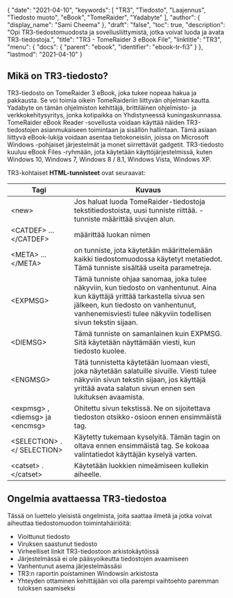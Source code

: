 {
  "date": "2021-04-10",
  "keywords": [
"TR3",
"Tiedosto",
"Laajennus",
"Tiedosto muoto",
"eBook",
"TomeRaider",
"Yadabyte"
],
  "author": {
    "display_name": "Sami Cheema"
},
  "draft": "false",
  "toc": true,
  "description": "Opi TR3-tiedostomuodosta ja sovellusliittymistä, jotka voivat luoda ja avata TR3-tiedostoja.",
  "title": "TR3 - TomeRaider 3 eBook File",
  "linktitle": "TR3",
  "menu": {
    "docs": {
      "parent": "ebook",
      "identifier": "ebook-tr-fi3"
}
},
  "lastmod": "2021-04-10"
}

## Mikä on TR3-tiedosto? ##

TR3-tiedosto on TomeRaider 3 eBook, joka tukee nopeaa hakua ja pakkausta. Se voi toimia oikein TomeRaideriin liittyvän ohjelman kautta. Yadabyte on tämän ohjelmiston kehittäjä, brittiläinen ohjelmisto- ja verkkokehitysyritys, jonka kotipaikka on Yhdistyneessä kuningaskunnassa. TomeRaider eBook Reader -sovellusta voidaan käyttää näiden TR3-tiedostojen asianmukaiseen toimintaan ja sisällön hallintaan. Tämä asiaan liittyvä eBook-lukija voidaan asentaa tietokoneisiin, joissa on Microsoft Windows -pohjaiset järjestelmät ja monet siirrettävät gadgetit. TR3-tiedosto kuuluu eBook Files -ryhmään, jota käytetään käyttöjärjestelmissä, kuten Windows 10, Windows 7, Windows 8 / 8.1, Windows Vista, Windows XP.

TR3-kohtaiset **HTML-tunnisteet** ovat seuraavat:

|Tagi|Kuvaus|
---|---|
|\<new> |Jos haluat luoda TomeRaider-tiedostoja tekstitiedostoista, uusi tunniste riittää.<new> -tunniste määrittää sivujen alun.|
|\<CATDEF> ... \</CATDEF> |määrittää luokan nimen|
|\<META> ... \</META> |on tunniste, jota käytetään määrittelemään kaikki tiedostomuodossa käytetyt metatiedot. Tämä tunniste sisältää useita parametreja.|
|\<EXPMSG> |Tämä tunniste ohjaa sanomaa, joka tulee näkyviin, kun tiedosto on vanhentunut. Aina kun käyttäjä yrittää tarkastella sivua sen jälkeen, kun tiedosto on vanhentunut, vanhenemisviesti tulee näkyviin todellisen sivun tekstin sijaan.|
|\<DIEMSG> |Tämä tunniste on samanlainen kuin EXPMSG. Sitä käytetään näyttämään viesti, kun tiedosto kuolee.|
|\<ENGMSG> |Tätä tunnistetta käytetään luomaan viesti, joka näytetään salatuille sivuille. Viesti tulee näkyviin sivun tekstin sijaan, jos käyttäjä yrittää avata salatun sivun ennen sen lukituksen avaamista.|
|\<expmsg> ,\<diemsg> ja \<encmsg> |Ohitettu sivun tekstissä. Ne on sijoitettava tiedoston otsikko-osioon ennen ensimmäistä<new> tag.|
|\<SELECTION> . \</ SELECTION> |Käytetty tukemaan kyselyitä. Tämän tagin on oltava ennen ensimmäistä<new> tag. Se kokoaa valintatiedot käyttäjän kyselyä varten.|
|\<catset> . \</catset> | Käytetään luokkien nimeämiseen kullekin aiheelle.|


## Ongelmia avattaessa TR3-tiedostoa ##

Tässä on luettelo yleisistä ongelmista, joita saattaa ilmetä ja jotka voivat aiheuttaa tiedostomuodon toimintahäiriöitä:

* Vioittunut tiedosto
* Viruksen saastunut tiedosto
* Virheelliset linkit TR3-tiedostoon arkistokäytöissä
* Järjestelmässä ei ole pääsyoikeutta tiedostojen avaamiseen
* Vanhentunut asema järjestelmässäsi
* TR3:n raportin poistaminen Windowsin arkistosta
* Yhteyden ottaminen kehittäjään voi olla parempi vaihtoehto paremman tuloksen saamiseksi

